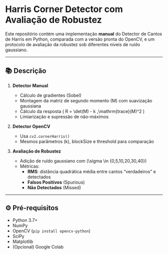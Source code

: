
# Harris Corner Detector com Avaliação de Robustez

Este repositório contém uma implementação **manual** do Detector de Cantos de Harris em Python, comparada com a versão pronta do OpenCV, e um protocolo de avaliação da robustez sob diferentes níveis de ruído gaussiano.

---

## 📚 Descrição

1. **Detector Manual**  
   - Cálculo de gradientes (Sobel)  
   - Montagem da matriz de segundo momento (M) com suavização gaussiana  
   - Cálculo da resposta \( R = \det(M) - k \,\mathrm{trace}(M)^2 \)  
   - Limiarização e supressão de não-máximos  

2. **Detector OpenCV**  
   - Usa `cv2.cornerHarris()`  
   - Mesmos parâmetros \(k\), blockSize e threshold para comparação

3. **Avaliação de Robustez**  
   - Adição de ruído gaussiano com \(\sigma \in \{0,5,10,20,30,40\}\)  
   - Métricas:
     - **RMS**: distância quadrática média entre cantos “verdadeiros” e detectados  
     - **Falsos Positivos** (Spurious)  
     - **Não Detectados** (Missed)

---

## ⚙️ Pré-requisitos

- Python 3.7+
- NumPy
- OpenCV (`pip install opencv-python`)
- SciPy
- Matplotlib
- (Opcional) Google Colab
